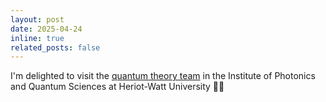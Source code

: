 ```yaml
---
layout: post
date: 2025-04-24
inline: true
related_posts: false
---
```


I'm delighted to visit the [quantum theory team](https://qtt.eps.hw.ac.uk/) in the Institute of Photonics and Quantum Sciences at Heriot-Watt University 🥾🏴󠁧󠁢󠁳󠁣󠁴󠁿

